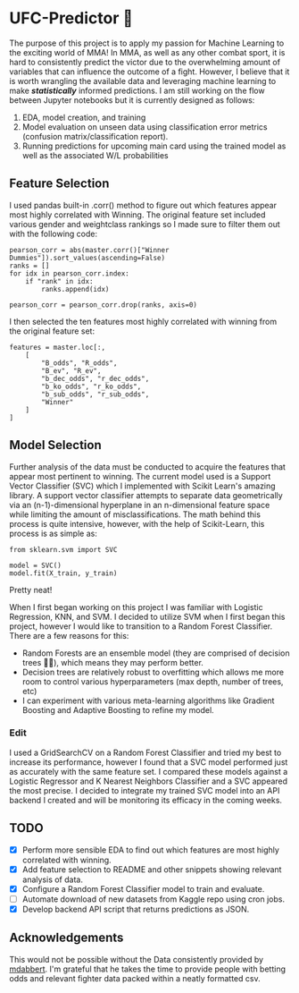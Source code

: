 
# UFC-Predictor 🥊 

The purpose of this project is to apply my passion for Machine Learning to the exciting world of MMA! In MMA, as well as any other combat sport, it is hard to consistently predict the victor due to the overwhelming amount of variables that can influence the outcome of a fight. However, I believe that it is worth wrangling the available data and leveraging machine learning to make ***statistically*** informed predictions. I am still working on the flow between Jupyter notebooks but it is currently designed as follows:

1. EDA, model creation, and training
2. Model evaluation on unseen data using classification error metrics (confusion matrix/classification report).
3. Running predictions for upcoming main card using the trained model as well as the associated W/L probabilities

## Feature Selection

I used pandas built-in .corr() method to figure out which features appear most highly correlated with Winning. The original feature set included various gender and weightclass rankings so I made sure to filter them out with the following code:

```
pearson_corr = abs(master.corr()["Winner Dummies"]).sort_values(ascending=False)
ranks = []
for idx in pearson_corr.index:
    if "rank" in idx:
        ranks.append(idx)

pearson_corr = pearson_corr.drop(ranks, axis=0)
```
I then selected the ten features most highly correlated with winning from the original feature set: 

```
features = master.loc[:, 
    [
        "B_odds", "R_odds", 
        "B_ev", "R_ev",
        "b_dec_odds", "r_dec_odds",
        "b_ko_odds", "r_ko_odds",
        "b_sub_odds", "r_sub_odds",
        "Winner"
    ]
]
```

## Model Selection

Further analysis of the data must be conducted to acquire the features that appear most pertinent to winning. The current model used is a Support Vector Classifier (SVC) which I implemented with Scikit Learn's amazing library. A support vector classifier attempts to separate data geometrically via an (n-1)-dimensional hyperplane in an n-dimensional feature space while limiting the amount of misclassifications. The math behind this process is quite intensive, however, with the help of Scikit-Learn, this process is as simple as:

```
from sklearn.svm import SVC

model = SVC()
model.fit(X_train, y_train)
```

Pretty neat!

When I first began working on this project I was familiar with Logistic Regression, KNN, and SVM. I decided to utilize SVM when I first began this project, however I would like to transition to a Random Forest Classifier. There are a few reasons for this:
- Random Forests are an ensemble model (they are comprised of decision trees 🌲🌳), which means they may perform better.
- Decision trees are relatively robust to overfitting which allows me more room to control various hyperparameters (max depth, number of trees, etc)
- I can experiment with various meta-learning algorithms like Gradient Boosting and Adaptive Boosting to refine my model. 

### Edit

I used a GridSearchCV on a Random Forest Classifier and tried my best to increase its performance, however I found that a SVC model performed just as accurately with the same feature set. I compared these models against a Logistic Regressor and K Nearest Neighbors Classifier and a SVC appeared the most precise. I decided to integrate my trained SVC model into an API backend I created and will be monitoring its efficacy in the coming weeks.

## TODO

- [x] Perform more sensible EDA to find out which features are most highly correlated with winning.
- [x] Add feature selection to README and other snippets showing relevant analysis of data.
- [x] Configure a Random Forest Classifier model to train and evaluate.
- [ ] Automate download of new datasets from Kaggle repo using cron jobs.
- [x] Develop backend API script that returns predictions as JSON.

##  Acknowledgements

This would not be possible without the Data consistently provided by [mdabbert](https://www.kaggle.com/mdabbert). I'm grateful that he takes the time to provide people with betting odds and relevant fighter data packed within a neatly formatted csv. 
